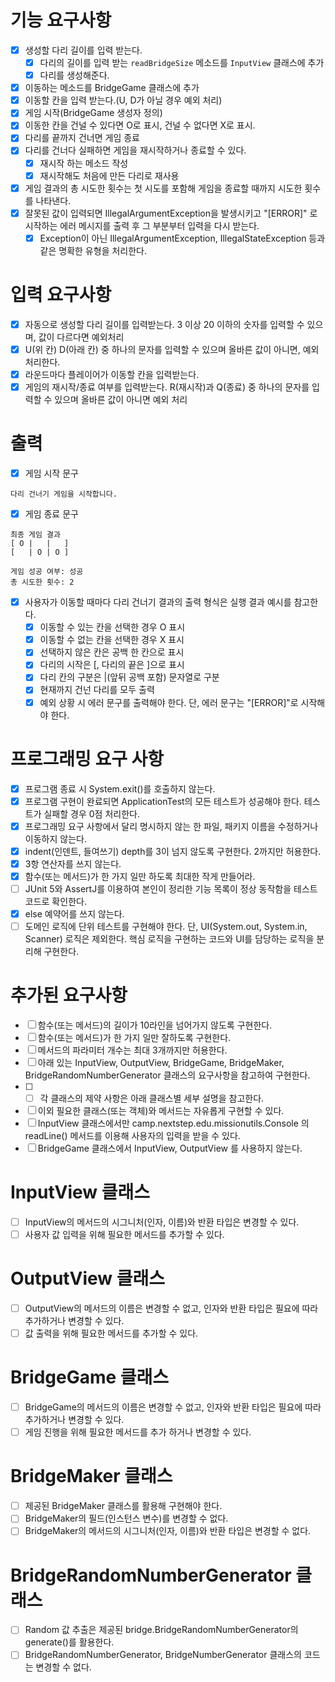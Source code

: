 # 기능 요구사항
- [x] 생성할 다리 길이를 입력 받는다.
  - [x] 다리의 길이를 입력 받는 `readBridgeSize` 메소드를 `InputView` 클래스에 추가 
  -[x] 다리를 생성해준다.
- [x] 이동하는 메소드를 BridgeGame 클래스에 추가
- [x] 이동할 칸을 입력 받는다.(U, D가 아닐 경우 예외 처리)
- [x] 게임 시작(BridgeGame 생성자 정의)
- [x] 이동한 칸을 건널 수 있다면 O로 표시, 건널 수 없다면 X로 표시.
- [x] 다리를 끝까지 건너면 게임 종료
- [x] 다리를 건너다 실패하면 게임을 재시작하거나 종료할 수 있다.
    - [x] 재시작 하는 메소드 작성
    - [x] 재시작해도 처음에 만든 다리로 재사용
- [x] 게임 결과의 총 시도한 횟수는 첫 시도를 포함해 게임을 종료할 때까지 시도한 횟수를 나타낸다.
- [x] 잘못된 값이 입력되면 IllegalArgumentException을 발생시키고 "[ERROR]" 로 시작하는 에러 메시지를 출력 후 그 부분부터 입력을 다시 받는다.
  - [x] Exception이 아닌 IllegalArgumentException, IllegalStateException 등과 같은 명확한 유형을 처리한다.

# 입력 요구사항
- [x] 자동으로 생성할 다리 길이를 입력받는다. 3 이상 20 이하의 숫자를 입력할 수 있으며, 값이 다르다면 예외처리
- [x] U(위 칸) D(아래 칸) 중 하나의 문자를 입력할 수 있으며 올바른 값이 아니면, 예외처리한다.
- [x] 라운드마다 플레이어가 이동할 칸을 입력받는다.
- [x] 게임의 재시작/종료 여부를 입력받는다. R(재시작)과 Q(종료) 중 하나의 문자를 입력할 수 있으며 올바른 값이 아니면 예외 처리

# 출력
- [x] 게임 시작 문구
```
다리 건너기 게임을 시작합니다.
```
- [x] 게임 종료 문구
```
최종 게임 결과
[ O |   |   ]
[   | O | O ]

게임 성공 여부: 성공
총 시도한 횟수: 2
```
- [x] 사용자가 이동할 때마다 다리 건너기 결과의 출력 형식은 실행 결과 예시를 참고한다. 
  - [x] 이동할 수 있는 칸을 선택한 경우 O 표시
  - [x] 이동할 수 없는 칸을 선택한 경우 X 표시
  - [x] 선택하지 않은 칸은 공백 한 칸으로 표시
  - [x] 다리의 시작은 [, 다리의 끝은 ]으로 표시
  - [x] 다리 칸의 구분은 |(앞뒤 공백 포함) 문자열로 구분
  - [x] 현재까지 건넌 다리를 모두 출력
  - [x] 예외 상황 시 에러 문구를 출력해야 한다. 단, 에러 문구는 "[ERROR]"로 시작해야 한다.

# 프로그래밍 요구 사항
- [x] 프로그램 종료 시 System.exit()를 호출하지 않는다.
- [x] 프로그램 구현이 완료되면 ApplicationTest의 모든 테스트가 성공해야 한다. 테스트가 실패할 경우 0점 처리한다.
- [x] 프로그래밍 요구 사항에서 달리 명시하지 않는 한 파일, 패키지 이름을 수정하거나 이동하지 않는다.
- [x] indent(인덴트, 들여쓰기) depth를 3이 넘지 않도록 구현한다. 2까지만 허용한다.
- [x] 3항 연산자를 쓰지 않는다.
- [x] 함수(또는 메서드)가 한 가지 일만 하도록 최대한 작게 만들어라.
- [ ] JUnit 5와 AssertJ를 이용하여 본인이 정리한 기능 목록이 정상 동작함을 테스트 코드로 확인한다.
- [x] else 예약어를 쓰지 않는다.
- [ ] 도메인 로직에 단위 테스트를 구현해야 한다. 단, UI(System.out, System.in, Scanner) 로직은 제외한다.
핵심 로직을 구현하는 코드와 UI를 담당하는 로직을 분리해 구현한다.

# 추가된 요구사항
- [ ] 함수(또는 메서드)의 길이가 10라인을 넘어가지 않도록 구현한다.
- [ ] 함수(또는 메서드)가 한 가지 일만 잘하도록 구현한다.
- [ ] 메서드의 파라미터 개수는 최대 3개까지만 허용한다.
- [ ] 아래 있는 InputView, OutputView, BridgeGame, BridgeMaker, BridgeRandomNumberGenerator 클래스의 요구사항을 참고하여 구현한다.
- [ ] - [ ] 각 클래스의 제약 사항은 아래 클래스별 세부 설명을 참고한다.
- [ ] 이외 필요한 클래스(또는 객체)와 메서드는 자유롭게 구현할 수 있다.
- [ ] InputView 클래스에서만 camp.nextstep.edu.missionutils.Console 의 readLine() 메서드를 이용해 사용자의 입력을 받을 수 있다.
- [ ] BridgeGame 클래스에서 InputView, OutputView 를 사용하지 않는다.

# InputView 클래스
- [ ] InputView의 메서드의 시그니처(인자, 이름)와 반환 타입은 변경할 수 있다.
- [ ] 사용자 값 입력을 위해 필요한 메서드를 추가할 수 있다.

# OutputView 클래스
- [ ] OutputView의 메서드의 이름은 변경할 수 없고, 인자와 반환 타입은 필요에 따라 추가하거나 변경할 수 있다.
- [ ] 값 출력을 위해 필요한 메서드를 추가할 수 있다.

# BridgeGame 클래스
- [ ] BridgeGame의 메서드의 이름은 변경할 수 없고, 인자와 반환 타입은 필요에 따라 추가하거나 변경할 수 있다.
- [ ] 게임 진행을 위해 필요한 메서드를 추가 하거나 변경할 수 있다.

# BridgeMaker 클래스
-  [ ] 제공된 BridgeMaker 클래스를 활용해 구현해야 한다.
-  [ ] BridgeMaker의 필드(인스턴스 변수)를 변경할 수 없다.
-  [ ] BridgeMaker의 메서드의 시그니처(인자, 이름)와 반환 타입은 변경할 수 없다.

# BridgeRandomNumberGenerator 클래스
- [ ] Random 값 추출은 제공된 bridge.BridgeRandomNumberGenerator의 generate()를 활용한다.
- [ ] BridgeRandomNumberGenerator, BridgeNumberGenerator 클래스의 코드는 변경할 수 없다.